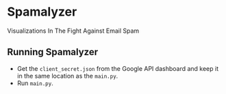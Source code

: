 # Spamalyzer
Visualizations In The Fight Against Email Spam


## Running Spamalyzer

- Get the `client_secret.json` from the Google API dashboard and keep it in the same location as the `main.py`.
- Run `main.py`.